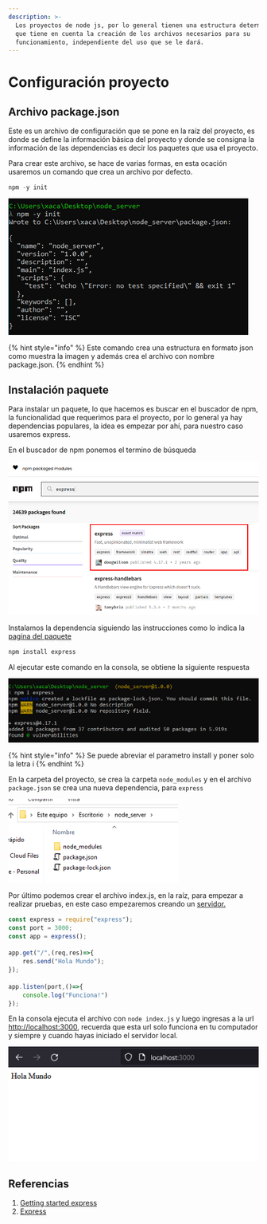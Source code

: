 ```yaml
---
description: >-
  Los proyectos de node js, por lo general tienen una estructura determinada,
  que tiene en cuenta la creación de los archivos necesarios para su
  funcionamiento, independiente del uso que se le dará.
---
```


# Configuración proyecto

## Archivo package.json

Este es un archivo de configuración que se pone en la raíz del proyecto, es donde se define la información básica del proyecto y donde se consigna la información de las dependencias es decir los paquetes que usa el proyecto.

Para crear este archivo, se hace de varias formas, en esta ocación usaremos un comando que crea un archivo por defecto.

```javascript
npm -y init
```

![Salida del comando en consola](<../.gitbook/assets/imagen (48).png>)

{% hint style="info" %}
Este comando crea una estructura en formato json como muestra la imagen y además crea el archivo con nombre package.json.
{% endhint %}

## Instalación paquete

Para instalar un paquete, lo que hacemos es buscar en el buscador de npm, la funcionalidad que requerimos para el proyecto, por lo general ya hay dependencias populares, la idea es empezar por ahí, para nuestro caso usaremos express.

En el buscador de npm ponemos el termino de búsqueda

![Búsqueda del paquete express](<../.gitbook/assets/imagen (46).png>)

Instalamos la dependencia siguiendo las instrucciones como lo indica la [pagina del paquete](https://www.npmjs.com/package/express)

```bash
npm install express
```

Al ejecutar este comando en la consola, se obtiene la siguiente respuesta

![Respuesta del comando de instalación del paquete](<../.gitbook/assets/imagen (43).png>)

{% hint style="info" %}
Se puede abreviar el parametro install y poner solo la letra i
{% endhint %}

En la carpeta del proyecto, se crea la carpeta `node_modules` y en el archivo `package.json` se crea una nueva dependencia, para `express`

![Resultado del proyecto luego de ejecutar los comandos](<../.gitbook/assets/imagen (45).png>)

Por último podemos crear el archivo index.js, en la raíz, para empezar a realizar pruebas, en este caso empezaremos creando un [servidor.](servidor.md)

```javascript
const express = require("express");
const port = 3000;
const app = express();

app.get("/",(req,res)=>{
	res.send("Hola Mundo");
});

app.listen(port,()=>{
	console.log("Funciona!")
});
```

En la consola ejecuta el archivo con `node index.js` y luego ingresas a la url [http://localhost:3000](http://localhost:3000), recuerda que esta url solo funciona en tu computador y siempre y cuando hayas iniciado el servidor local.

![Resultado final de la prueba del proyecto](<../.gitbook/assets/imagen (44).png>)

## Referencias

1. [Getting started express](http://expressjs.com/en/starter/installing.html)
2. [Express](https://www.npmjs.com/package/express)
